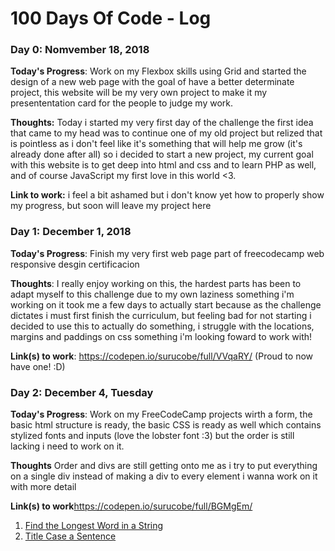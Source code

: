 # 100 Days Of Code - Log

### Day 0: Nomvember 18, 2018

**Today's Progress**: Work on my Flexbox skills using Grid and started the design of a new web page with the goal of have a better determinate project, this website will be my very own project to make it my presententation card for the people to judge my work.

**Thoughts:** Today i started my very first day of the challenge the first idea that came to my head was to continue one of my old project but relized that is pointless as i don't feel like it's something that will help me grow (it's already done after all) so i decided to start a new project, my current goal with this website is to get deep into html and css and to learn PHP as well, and of course JavaScript my first love in this world <3.

**Link to work:** i feel a bit ashamed but i don't know yet how to properly show my progress, but soon will leave my project here

### Day 1: December 1, 2018

**Today's Progress**: Finish my very first web page part of freecodecamp web responsive desgin certificacion

**Thoughts**: I really enjoy working on this, the hardest parts has been to adapt myself to this challenge due to my own laziness something i'm working on it took me a few days to actually start because as the challenge dictates i must first finish the curriculum, but feeling bad for not starting i decided to use this to actually do something, i struggle with the locations, margins and paddings on css something i'm looking foward to work with!

**Link(s) to work**: https://codepen.io/surucobe/full/VVqaRY/ (Proud to now have one! :D)


### Day 2: December 4, Tuesday

**Today's Progress**: Work on my FreeCodeCamp projects wirth a form, the basic html structure is ready, the basic CSS is ready as well which contains stylized fonts and inputs (love the lobster font :3) but the order is still lacking i need to work on it.

**Thoughts** Order and divs are still getting onto me as i try to put everything on a single div instead of making a div to every element i wanna work on it with more detail

**Link(s) to work**https://codepen.io/surucobe/full/BGMgEm/
1. [Find the Longest Word in a String](https://www.freecodecamp.com/challenges/find-the-longest-word-in-a-string)
2. [Title Case a Sentence](https://www.freecodecamp.com/challenges/title-case-a-sentence)
